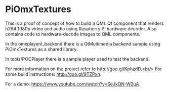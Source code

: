 PiOmxTextures
=============
This is a proof of concept of how to build a QML Qt component that renders h264 1080p
video and audio using Raspberry Pi hardware decoder. Also contains code to hardware-decode
images to QML components.

In the omxplayeril_backend there is a QtMultimedia backend sample using PiOmxTextures as a shared
library.

In tools/POCPlayer there is a sample player used to test the backend.

For more information on the project refer to http://goo.gl/KphzdD.<br/>
For some build instructions: http://goo.gl/9TZPxn.

For a demo: https://www.youtube.com/watch?v=SeJxQN-W2uA.
